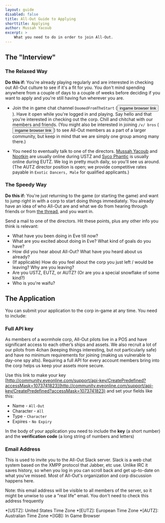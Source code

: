 ```yaml
---
layout: guide
disabled: false
title: All-Out Guide to Applying
shorttitle: Applying
author: Mussah Yacoub
excerpt: >
    What you need to do in order to join All-Out.
---
```


## The "Interview"

### The Relaxed Way

**Do this if:** You're already playing regularly and are interested in checking out All-Out culture to see if it's a fit for you.  You don't mind spending anywhere from a couple of days to a couple of weeks before deciding if you want to apply and you're still having fun wherever you are.

- Join the in game chat channel `DoomedFromTheStart` (<button type="button" onclick="CCPEVE.joinChannel('DoomedFromTheStart')">ingame browser link</button>).  Have it open while you're logged in and playing.  Say hello and that you're interested in checking out the corp.  Chill and chitchat with our members and friends.  (You might also be interested in joining `/v/ bros` (<button type="button" onclick="CCPEVE.joinChannel('/v/ bros')">ingame browser link</button>) to see All-Out members as a part of a larger community, but keep in mind that we are simply one group among many there.)

- You need to eventually talk to one of the directors.  [Mussah Yacoub](http://evewho.com/pilot/Mussah+Yacoub) and [Nootkin](http://evewho.com/pilot/Nootkin) are usually online during USTZ and [Syco Phantic](http://evewho.com/pilot/Syco+Phantic) is usually online during EUTZ.  We log in pretty much daily, so you'll see us around.  (The AUTZ director position is open; we provide competitive rates payable in `Exotic Dancers, Male` for qualified applicants.)

### The Speedy Way

**Do this if:** You're just returning to the game (or starting the game) and want to jump right in with a corp to start doing things immediately.  You already have an idea of who All-Out are and what we do from hearing through friends or from [the thread](orph.link/eog), and you want in.

Send a mail to one of the directors.  Hit these points, plus any other info you think is relevant:

- What have you been doing in Eve till now?
- What are you excited about doing in Eve?  What kind of goals do you have?
- How did you hear about All-Out?  What have you heard about us already?
- (If applicable) How do you feel about the corp you just left / would be leaving? Why are you leaving?
- Are you USTZ, EUTZ, or AUTZ?  (Or are you a special snowflake of some kind?)
- Who is you're waifu?

## The Application

You can submit your application to the corp in-game at any time.  You need to include:

### Full API key

As members of a wormhole corp, All-Out pilots live in a POS and have significant access to each other’s ships and assets.  We also recruit a lot of our pilots from 4chan (keeping things interesting, but not particularly safe) and have no minimum requirements for joining (making us vulnerable to day-one spy alts).  Requiring a full API for every account members bring into the corp helps us keep your assets more secure.

Use this link to make your key [http://community.eveonline.com/support/api-key/CreatePredefined?accessMask=1073741823](http://community.eveonline.com/support/api-key/CreatePredefined?accessMask=1073741823) and set your fields like this:

- Name - `All-Out`
- Character - `All`
- Type - `Character`
- Expires - `No Expiry`

In the body of your application you need to include the **key** (a short number) and the **verification code** (a long string of numbers and letters)

### Email Address

This is used to invite you to the All-Out Slack server.  Slack is a web chat system based on the XMPP protocol that Jabber, etc use.  Unlike IRC it saves history, so when you log in you can scroll back and get up-to-date on what you've missed.  Most of All-Out's organization and corp discussion happens here.

Note: this email address will be visible to all members of the server, so it might be unwise to use a "real life" email.  You don't need to check this address frequently

*[USTZ]: United States Time Zone
*[EUTZ]: European Time Zone
*[AUTZ]: Australian Time Zone
*[IGB]: In Game Browser
